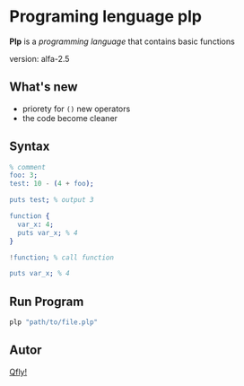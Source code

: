 Programing lenguage plp
=========================

**Plp** is a *programming language* that contains basic functions

version: alfa-2.5

What's new
-------

- priorety for ```()``` new operators
- the code become cleaner

Syntax
-----------

```erl
% comment
foo: 3;
test: 10 - (4 + foo);

puts test; % output 3

function {
  var_x: 4;
  puts var_x; % 4
}

!function; % call function

puts var_x; % 4

```

Run Program
-----------

```ps1
plp "path/to/file.plp"
```

Autor
-----------

[Qfly!](https://github.com/Qfliy)
